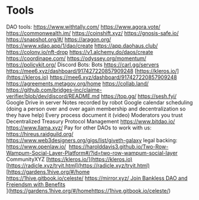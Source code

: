 # Tools

DAO tools: https://www.withtally.com/ https://www.agora.vote/ https://commonwealth.im/ https://coinshift.xyz/ https://gnosis-safe.io/ https://snapshot.org/#/ https://aragon.org/ https://www.xdao.app/1/dao/create https://app.daohaus.club/ https://colony.io/nft-drop https://v1.alchemy.do/daos/create https://coordinape.com/ https://odyssey.org/momentum/ https://policykit.org/​ Discord Bots: Bots https://carl.gg/servers https://mee6.xyz/dashboard/917427220857909248  [https://kleros.io/](https://kleros.io) https://mee6.xyz/dashboard/917427220857909248 https://agreements.metagov.org/home https://collab.land/ https://github.com/bridges-inc/claime-verifier/blob/dev/discord/README.md https://top.gg/ https://sesh.fyi/ Google Drive in server Notes recorded by robot Google calendar scheduling (doing a person over and over again membership and decentralization so they have help) Every process document it (video) Moderators you trust Decentralized Treasury Protocol Management https://www.bitdao.io/ https://www.llama.xyz/​ Pay for other DAOs to work with us: https://hireus.raidguild.org/ https://www.web3designers.org/gigs/list/giveth-galaxy legal backing: https://www.openlaw.io/​ ​ https://harolddavis3.github.io/Two-Row-Wampum-Social-Layer-Platform#/?id=two-row-wampum-social-layer CommunityXYZ [https://kleros.io/](https://kleros.io) [https://radicle.xyz/tryit.html](https://radicle.xyz/tryit.html) [https://gardens.1hive.org/#/home\
https://1hive.gitbook.io/celeste/ [https://mirror.xyz/ Join Bankless DAO and Freiendsm with Benefits ](https://mirror.xyz)\
](https://gardens.1hive.org/#/homehttps://1hive.gitbook.io/celeste/)
